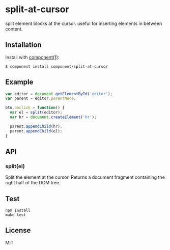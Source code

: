 
# split-at-cursor

  split element blocks at the cursor. useful for inserting elements in between content.

## Installation

  Install with [component(1)](http://component.io):

    $ component install component/split-at-cursor

## Example

```js
var editor = document.getElementById('editor');
var parent = editor.parentNode;

btn.onclick = function() {
  var el = split(editor);
  var hr = document.createElement('hr');

  parent.appendChild(hr);
  parent.appendChild(el);
}
```

## API

### split(el)

Split the element at the cursor. Returns a document fragment containing the right half of the DOM tree.

## Test

```
npm install
make test
```

## License

  MIT
